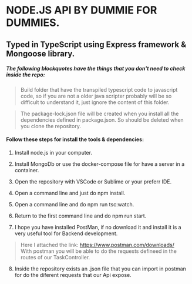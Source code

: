 # NODE.JS API BY DUMMIE FOR DUMMIES.
## Typed in TypeScript using Express framework & Mongoose library.
##### The following blockquotes have the things that you don't need to check inside the repo:
>Build folder that have the transpiled typescript code to javascript code, so if you are not a older java scripter probably will be so difficult to understand it, just ignore the content of this folder.

>The package-lock.json file will be created when you install all the dependencies defined in package.json.
So should be deleted when you clone the repository.


#### Follow these steps for install the tools & dependencies:
1. Install node.js in your computer.

2. Install MongoDb or use the docker-compose file for have a server in a container.

3. Open the repository with VSCode or Sublime or your preferr IDE.

4. Open a command line and just do npm install.

5. Open a command line and do npm run tsc:watch.

6. Return to the first command line and do npm run start.

7. I hope you have installed PostMan, if no download it and install it is a very useful tool for Backend development.
> Here I attached the link: https://www.postman.com/downloads/   
With postman you will be able to do the requests defineed in the routes of our TaskController.

8. Inside the repository exists an .json file that you can import in postman for do the diferent requests that our Api expose.
